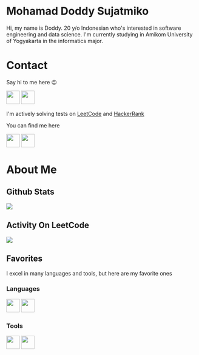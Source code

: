 # Mohamad Doddy Sujatmiko

  Hi, my name is Doddy. 20 y/o Indonesian who's interested in software engineering and data science. I'm currently studying in Amikom University of Yogyakarta in the informatics major.

# Contact
  Say hi to me here 😉
  
  [<img src="https://www.svgrepo.com/show/354000/linkedin-icon.svg" width=35 height=35/>](https://www.linkedin.com/in/doddy-s/)
  [<img src="https://www.svgrepo.com/show/452229/instagram-1.svg" width=35 height=35/>](https://www.instagram.com/doddy.sujatmiko/)

  I'm actively solving tests on [LeetCode](https://en.wikipedia.org/wiki/LeetCode) and [HackerRank](https://en.wikipedia.org/wiki/HackerRank)
  
  You can find me here

  [<img src="https://cdn.iconscout.com/icon/free/png-512/free-leetcode-3521542-2944960.png?f=avif&w=256" width=35 height=35/>](https://leetcode.com/doddy-s/)
  [<img src="https://upload.wikimedia.org/wikipedia/commons/thumb/4/40/HackerRank_Icon-1000px.png/220px-HackerRank_Icon-1000px.png" width=35 height=35/>](https://www.hackerrank.com/doddy_s)
  
# About Me
  ## Github Stats
  
  ![](https://github-readme-stats.vercel.app/api/top-langs/?username=doddy-s&theme=blueberry&hide_border=true&include_all_commits=false&count_private=false&layout=compact)

  ## Activity On LeetCode

  ![](https://leetcard.jacoblin.cool/doddy-s?ext=activity)

  ## Favorites
  
  I excel in many languages and tools, but here are my favorite ones
  
  ### Languages
  [<img src="https://www.svgrepo.com/show/452214/go.svg" width=35 height=35/>](https://en.wikipedia.org/wiki/Go_(programming_language))
  [<img src="https://www.svgrepo.com/show/452045/js.svg" width=35 height=35/>](https://en.wikipedia.org/wiki/JavaScript)

  ### Tools
  [<img src="https://www.svgrepo.com/show/374171/vscode.svg" width=35 height=35/>](https://en.wikipedia.org/wiki/Visual_Studio_Code)
  [<img src="https://www.svgrepo.com/show/353949/jupyter.svg" width=35 height=35/>](https://en.wikipedia.org/wiki/Project_Jupyter)
  
